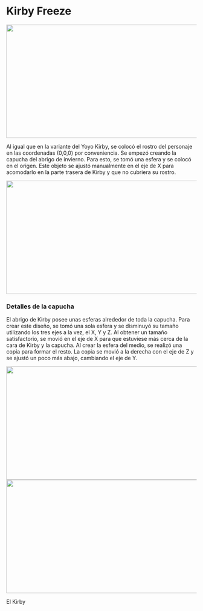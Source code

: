 # Kirby Freeze

<p align="center">
   <img src="https://github.com/user-attachments/assets/d23d861e-1140-48bc-8e75-41b9ca86e011" height="300" width="600" />
</p>


Al igual que en la variante del Yoyo Kirby, se colocó el rostro del personaje en las coordenadas (0,0,0) por conveniencia. Se empezó creando la capucha del abrigo de invierno. Para esto, se tomó una esfera y se colocó en el origen. Este objeto se ajustó manualmente en el eje de X para acomodarlo en la parte trasera de Kirby y que no cubriera su rostro. 

<p align="center">
   <img src="https://github.com/user-attachments/assets/966df0d7-4d27-4624-bf74-7d822ce24cd2" height="300" width="600" />
</p>

### Detalles de la capucha

El abrigo de Kirby posee unas esferas alrededor de toda la capucha. Para crear este diseño, se tomó una sola esfera y se disminuyó su tamaño utilizando los tres ejes a la vez, el X, Y y Z. Al obtener un tamaño satisfactorio, se movió en el eje de X para que estuviese más cerca de la cara de Kirby y la capucha. Al crear la esfera del medio, se realizó una copia para formar el resto. La copia se movió a la derecha con el eje de Z y se ajustó un poco más abajo, cambiando el eje de Y.

<p align="center">
   <img src="https://github.com/user-attachments/assets/686c281e-0722-4451-a1f0-657d730df8c1" height="300" width="600" />
   <img src="https://github.com/user-attachments/assets/1f412063-9020-48f4-8916-18cc3541427c" height="300" width="600" />
</p>

El Kirby 

